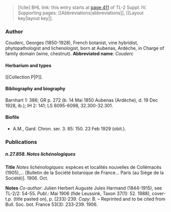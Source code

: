 > [!cite] BHL link: this entry starts at [page 411](https://www.biodiversitylibrary.org/page/33266088) of TL-2 Suppl. IV.
> Supporting pages: [[Abbreviations|abbreviations]], [[Layout key|layout key]].

### Author

Couderc, Georges (1850-1928), French botanist, vine hybridist, phytopathologist and lichenologist, born at Aubenas, Ardéche, in Charge of family domain (wine, chestnut). 
**Abbreviated name**: *Couderc*

#### Herbarium and types

[[Collection P|P]].

#### Bibliography and biography

Barnhart 1: 386; GR p. 272 (b. 14 Mai 1850 Aubenas (Ardéche), d. 19 Dec 1928, ib.); IH 2: 141; LS 6095-6098, 32.300-32.301.

#### Biofile

- A.M., Gard. Chron. ser. 3. 85: 150. 23 Feb 1929 (obit.).

### Publications

##### n.27.858. Notes lichénologiques

**Title**
*Notes lichénologiques*: espèces et localités nouvelles de Collémacés (1905),... \[Bulletin de la Société botanique de France... Paris (au Siège de la Société)\]. 1906. Oct.

**Notes**
*Co-author*: Julien Herbert Auguste Jules Harmand (1844-1915), see TL-2/2: 54-55.
*Publ*.: Mai 1906 (fide Leussink, Taxon 37(1): 52. 1988), cover-t.p. (title pasted on), p. \[233\]-239. *Copy*: B. – Reprinted and to be cited from Bull. Soc. bot. France 53(3): 233-239. 1906.

